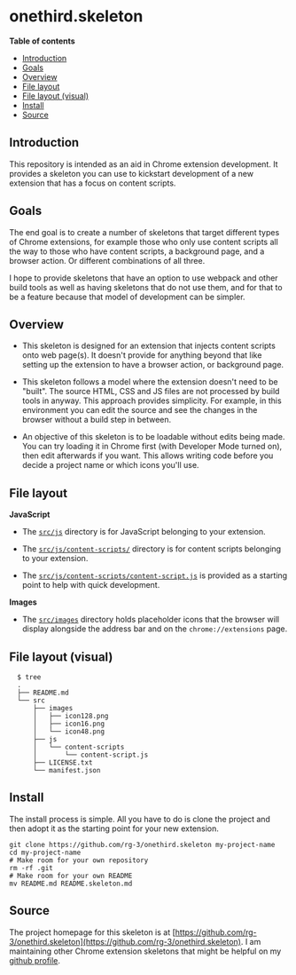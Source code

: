 # onethird.skeleton

**Table of contents**

* <a href='#introduction'>Introduction</a>
* <a href='#goals'>Goals</a>
* <a href='#overview'>Overview</a>
* <a href='#file-layout'>File layout</a>
* <a href='#file-layout-visual'>File layout (visual)</a>
* <a href='#install'>Install</a>
* <a href='#source'>Source</a>

## <a id='introduction'>Introduction</a>

This repository is intended as an aid in Chrome extension development.
It provides a skeleton you can use to kickstart development of a new
extension that has a focus on content scripts.

## <a id='goals'>Goals</a>

The end goal is to create a number of skeletons that target different types
of Chrome extensions, for example those who only use content scripts all the way
to those who have content scripts, a background page, and a browser action. Or
different combinations of all three.

I hope to provide skeletons that have an option to use webpack and other build
tools as well as having skeletons that do not use them, and for that to be a feature
because that model of development can be simpler.

## <a id='overview'>Overview</a>

* This skeleton is designed for an extension that injects content scripts
  onto web page(s). It doesn't provide for anything beyond that like setting
  up the extension to have a browser action, or background page.

* This skeleton follows a model where the extension doesn't need to be "built".
  The source HTML, CSS and JS files are not processed by build tools in anyway.
  This approach provides simplicity. For example, in this environment you can
  edit the source and see the changes in the browser without a build step in
  between.

* An objective of this skeleton is to be loadable without edits
  being made. You can try loading it in Chrome first (with Developer Mode turned on),
  then edit afterwards if you want. This allows writing code before you decide
  a project name or which icons you'll use.

## <a id='file-layout'> File layout </a>

**JavaScript**

* The [`src/js`](src/js) directory is for JavaScript belonging to your extension.

* The [`src/js/content-scripts/`](/src/content-scripts) directory is for content 
  scripts belonging to your extension.

* The [`src/js/content-scripts/content-script.js`](src/js/content-scripts/content-script.js) is
  provided as a starting point to help with quick development.

**Images**

* The [`src/images`](/src/images) directory holds placeholder icons that the browser will
  display alongside the address bar and on the `chrome://extensions` page.

## <a id='file-layout-visual'> File layout (visual) </a>

      $ tree
      .
      ├── README.md
      └── src
          ├── images
          │   ├── icon128.png
          │   ├── icon16.png
          │   └── icon48.png
          ├── js
          │   └── content-scripts
          │       └── content-script.js
          ├── LICENSE.txt
          └── manifest.json

## <a id='install'> Install </a>

The install process is simple. All you have to do is clone the project and
then adopt it as the starting point for your new extension.

    git clone https://github.com/rg-3/onethird.skeleton my-project-name
    cd my-project-name
    # Make room for your own repository
    rm -rf .git
    # Make room for your own README
    mv README.md README.skeleton.md

## <a id='source'>Source</a>

The project homepage for this skeleton is at [https://github.com/rg-3/onethird.skeleton](https://github.com/rg-3/onethird.skeleton).
I am maintaining other Chrome extension skeletons that might be helpful on my [github profile](https://github.com/rg-3).